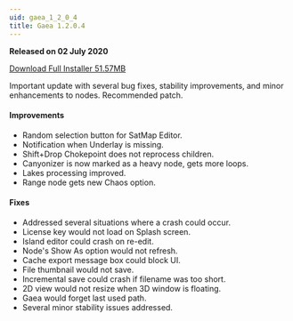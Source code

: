 ```yaml
---
uid: gaea_1_2_0_4
title: Gaea 1.2.0.4
---
```



**Released on 02 July 2020**

<a href="http://viridian.quadspinner.com/gaea/Gaea-1.2.0.4.exe">Download Full Installer 51.57MB</a> <br>


<div class="release-note">


  Important update with several bug fixes, stability improvements, and minor enhancements to nodes. Recommended patch.

  #### Improvements
- Random selection button for SatMap Editor.
- Notification when Underlay is missing.
- Shift+Drop Chokepoint does not reprocess children.
- Canyonizer is now marked as a heavy node, gets more loops.
- Lakes processing improved.
- Range node gets new Chaos option.

#### Fixes
- Addressed several situations where a crash could occur.
- License key would not load on Splash screen.
- Island editor could crash on re-edit.
- Node's Show As option would not refresh.
- Cache export message box could block UI.
- File thumbnail would not save.
- Incremental save could crash if filename was too short.
- 2D view would not resize when 3D window is floating.
- Gaea would forget last used path.
- Several minor stability issues addressed.

</div>
